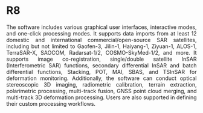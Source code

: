 # R8

<p style="text-align:justify;">
The software includes various graphical user interfaces, interactive modes, and one-click processing modes. It supports data imports from at least 12 domestic and international commercial/open-source SAR satellites, including but not limited to Gaofen-3, Jilin-1, Haiyang-1, Ziyuan-1, ALOS-1, TerraSAR-X, SAOCOM, Radarsat-1/2, COSMO-SkyMed-1/2, and more.
It supports image co-registration, single/double satellite InSAR (Interferometric SAR) functions, secondary differential InSAR and batch differential functions, Stacking, POT, MAI, SBAS, and TSInSAR for deformation monitoring. Additionally, the software can conduct optical stereoscopic 3D imaging, radiometric calibration, terrain extraction, polarimetric processing, multi-track fusion, GNSS point cloud merging, and multi-track 3D deformation processing. Users are also supported in defining their custom processing workflows.
</p>